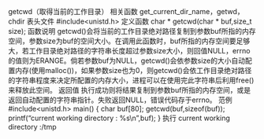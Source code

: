 getcwd（取得当前的工作目录）
相关函数
get_current_dir_name，getwd，chdir
表头文件
#include<unistd.h>
定义函数
char * getcwd(char * buf,size_t size);
函数说明
getcwd()会将当前的工作目录绝对路径复制到参数buf所指的内存空间，参数size为buf的空间大小。在调用此函数时，buf所指的内存空间要足够大，若工作目录绝对路径的字符串长度超过参数size大小，则回值NULL，errno的值则为ERANGE。倘若参数buf为NULL，getcwd()会依参数size的大小自动配置内存(使用malloc())，如果参数size也为0，则getcwd()会依工作目录绝对路径的字符串程度来决定所配置的内存大小，进程可以在使用完此字符串后利用free()来释放此空间。
返回值
执行成功则将结果复制到参数buf所指的内存空间，或是返回自动配置的字符串指针。失败返回NULL，错误代码存于errno。
范例
#include<unistd.h>
main()
{
char buf[80];
getcwd(buf,sizeof(buf));
printf(“current working directory : %s\n”,buf);
}
执行
current working directory :/tmp